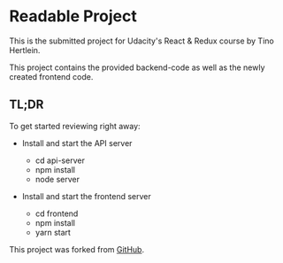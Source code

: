 # Readable Project

This is the submitted project for Udacity's React & Redux course by Tino Hertlein.

This project contains the provided backend-code as well as the newly created frontend code.

## TL;DR

To get started reviewing right away:

* Install and start the API server
  * cd api-server
  * npm install
  * node server

* Install and start the frontend server
  * cd frontend
  * npm install
  * yarn start

This project was forked from [GitHub](https://github.com/udacity/reactnd-project-readable-starter).